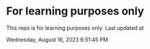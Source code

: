 # For learning purposes only
This repo is for learning purposes only.
Last updated at

Wednesday, August 16, 2023 6:51:45 PM

